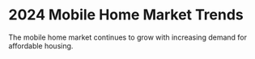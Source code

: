 # 2024 Mobile Home Market Trends

The mobile home market continues to grow with increasing demand for affordable housing.
